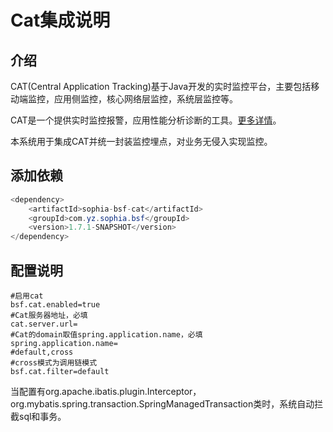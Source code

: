 # Cat集成说明

## 介绍
CAT(Central Application Tracking)基于Java开发的实时监控平台，主要包括移动端监控，应用侧监控，核心网络层监控，系统层监控等。

CAT是一个提供实时监控报警，应用性能分析诊断的工具。[更多详情](https://github.com/dianping/cat)。

本系统用于集成CAT并统一封装监控埋点，对业务无侵入实现监控。
## 添加依赖
```java
<dependency>
	<artifactId>sophia-bsf-cat</artifactId>
	<groupId>com.yz.sophia.bsf</groupId>
	<version>1.7.1-SNAPSHOT</version>
</dependency>	
```
## 配置说明
```
#启用cat
bsf.cat.enabled=true
#Cat服务器地址，必填
cat.server.url=
#Cat的domain取值spring.application.name，必填
spring.application.name=
#default,cross
#cross模式为调用链模式
bsf.cat.filter=default
```
当配置有org.apache.ibatis.plugin.Interceptor，org.mybatis.spring.transaction.SpringManagedTransaction类时，系统自动拦截sql和事务。